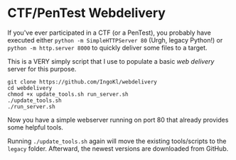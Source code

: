 # CTF/PenTest Webdelivery

If you've ever participated in a CTF (or a PenTest), you probably have executed either `python -m SimpleHTTPServer 80` (Urgh, legacy Python!) or `python -m http.server 8000` to quickly deliver some files to a target. 

This is a VERY simply script that I use to populate a basic *web delivery* server for this purpose.

```
git clone https://github.com/IngoKl/webdelivery
cd webdelivery
chmod +x update_tools.sh run_server.sh
./update_tools.sh
./run_server.sh
```

Now you have a simple webserver running on port 80 that already provides some helpful tools.

Running `./update_tools.sh` again will move the existing tools/scripts to the `legacy` folder. Afterward, the newest versions are downloaded from GitHub.
